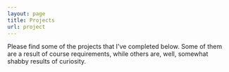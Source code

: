 ```yaml
---
layout: page
title: Projects
url: project
---
```


Please find some of the projects that I've completed below. Some of them are a result of course requirements, while others are, well, somewhat shabby results of curiosity.

